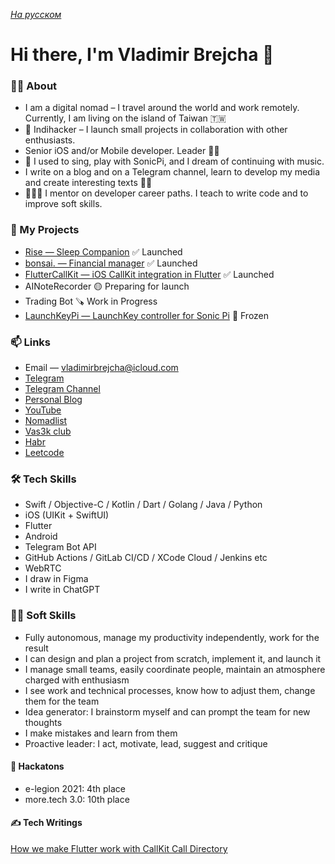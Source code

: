 *[На русском](README-RU.md)*

# Hi there, I'm Vladimir Brejcha 👋

### 🙋‍♂️ About

- I am a digital nomad – I travel around the world and work remotely. Currently, I am living on the island of Taiwan 🇹🇼
- 💎 Indihacker – I launch small projects in collaboration with other enthusiasts.
- Senior iOS and/or Mobile developer. Leader 💪🏻
- 🎹 I used to sing, play with SonicPi, and I dream of continuing with music.
- I write on a blog and on a Telegram channel, learn to develop my media and create interesting texts ✍🏻
- 👨🏻‍🏫 I mentor on developer career paths. I teach to write code and to improve soft skills.

### 🚀 My Projects
- [Rise — Sleep Companion](https://rise.vladimirbrejcha.com) ✅ Launched
- [bonsai. — Financial manager](https://github.com/appbonsai) ✅ Launched
- [FlutterCallKit — iOS CallKit integration in Flutter](https://github.com/voximplant/flutter_callkit) ✅ Launched
- AINoteRecorder 🟡 Preparing for launch
- Trading Bot 🪚 Work in Progress
- [LaunchKeyPi — LaunchKey controller for Sonic Pi](https://github.com/VladimirBrejcha/LaunchkeyPi)  🛑 Frozen

### 📫 Links

- Email — vladimirbrejcha@icloud.com
- [Telegram](https://t.me/vladimirbrejcha)
- [Telegram Channel](https://t.me/BrejchaBlog)
- [Personal Blog](https://blog.vladimirbrejcha.com)
- [YouTube](https://www.youtube.com/channel/UCDJwCJh79cpUhHRS0hUDQQw)
- [Nomadlist](https://nomadlist.com/@vladimirbrejcha)
- [Vas3k club](https://vas3k.club/user/VladimirBrejcha/)
- [Habr](https://habr.com/ru/users/VladimirBrejcha/)
- [Leetcode](https://leetcode.com/VladimirBrejcha/)

### 🛠 Tech Skills

- Swift / Objective-C / Kotlin / Dart / Golang / Java / Python
- iOS (UIKit + SwiftUI)
- Flutter
- Android
- Telegram Bot API
- GitHub Actions / GitLab CI/CD / XCode Cloud / Jenkins etc
- WebRTC
- I draw in Figma
- I write in ChatGPT

### 🧘🏻 Soft Skills

- Fully autonomous, manage my productivity independently, work for the result
- I can design and plan a project from scratch, implement it, and launch it
- I manage small teams, easily coordinate people, maintain an atmosphere charged with enthusiasm
- I see work and technical processes, know how to adjust them, change them for the team
- Idea generator: I brainstorm myself and can prompt the team for new thoughts
- I make mistakes and learn from them
- Proactive leader: I act, motivate, lead, suggest and critique

#### 🤺 Hackatons

- e-legion 2021: 4th place
- more.tech 3.0: 10th place

#### ✍️ Tech Writings

[How we make Flutter work with CallKit Call Directory](https://dev.to/imaximova/how-we-make-flutter-work-with-callkit-call-directory-5334)
